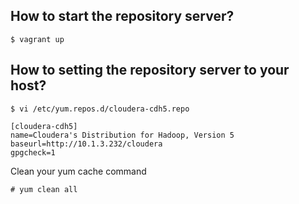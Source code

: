 ## How to start the repository server?
```
$ vagrant up
```

## How to setting the repository server to your host?
```
$ vi /etc/yum.repos.d/cloudera-cdh5.repo
```

```
[cloudera-cdh5]
name=Cloudera's Distribution for Hadoop, Version 5
baseurl=http://10.1.3.232/cloudera
gpgcheck=1
```

Clean your yum cache command
```
# yum clean all
```
